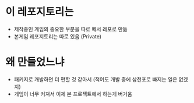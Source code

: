 # 이 레포지토리는

- 제작중인 게임의 중요한 부분을 따로 떼서 레포로 만듦
- 본게임 레포지토리는 따로 있음 (Private)

# 왜 만들었느냐

- 패키지로 개발하면 더 편할 것 같아서 (적어도 개발 중에 삼천포로 빠지는 일은 없겠지)
- 게임이 너무 커져서 이제 본 프로젝트에서 하는게 버거움